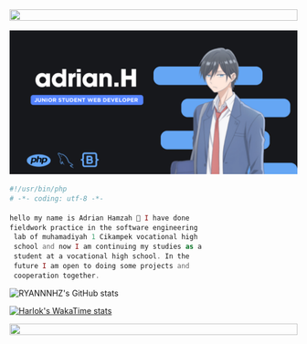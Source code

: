 <img src="https://i.imgur.com/dBaSKWF.gif" height="20" width="100%">



![RYANNNHZ Banner Image](adrian.png)

```php
#!/usr/bin/php
# -*- coding: utf-8 -*-

hello my name is Adrian Hamzah 👋 I have done
fieldwork practice in the software engineering
 lab of muhamadiyah 1 Cikampek vocational high
 school and now I am continuing my studies as a
 student at a vocational high school. In the
 future I am open to doing some projects and
 cooperation together. 

```

![RYANNNHZ's GitHub stats](https://github-readme-stats.vercel.app/api?username=RYANNNHZ&show_icons=true&bg_color=00000000)

[![Harlok's WakaTime stats](https://github-readme-stats.vercel.app/api/wakatime?username=RYANNNHZ)](https://github.com/anuraghazra/github-readme-stats)



<img src="https://i.imgur.com/dBaSKWF.gif" height="20" width="100%">

